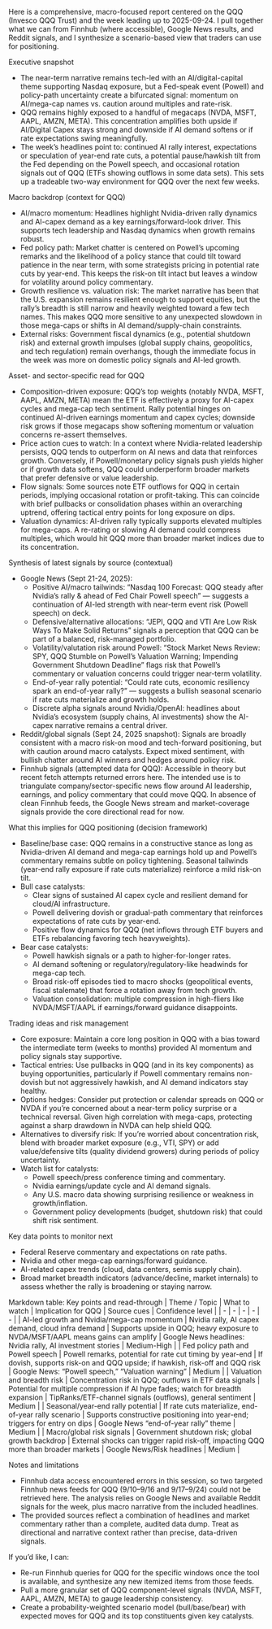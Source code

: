 Here is a comprehensive, macro-focused report centered on the QQQ (Invesco QQQ Trust) and the week leading up to 2025-09-24. I pull together what we can from Finnhub (where accessible), Google News results, and Reddit signals, and I synthesize a scenario-based view that traders can use for positioning.

Executive snapshot
- The near-term narrative remains tech-led with an AI/digital-capital theme supporting Nasdaq exposure, but a Fed-speak event (Powell) and policy-path uncertainty create a bifurcated signal: momentum on AI/mega-cap names vs. caution around multiples and rate-risk.
- QQQ remains highly exposed to a handful of megacaps (NVDA, MSFT, AAPL, AMZN, META). This concentration amplifies both upside if AI/Digital Capex stays strong and downside if AI demand softens or if rate expectations swing meaningfully.
- The week’s headlines point to: continued AI rally interest, expectations or speculation of year-end rate cuts, a potential pause/hawkish tilt from the Fed depending on the Powell speech, and occasional rotation signals out of QQQ (ETFs showing outflows in some data sets). This sets up a tradeable two-way environment for QQQ over the next few weeks.

Macro backdrop (context for QQQ)
- AI/macro momentum: Headlines highlight Nvidia-driven rally dynamics and AI-capex demand as a key earnings/forward-look driver. This supports tech leadership and Nasdaq dynamics when growth remains robust.
- Fed policy path: Market chatter is centered on Powell’s upcoming remarks and the likelihood of a policy stance that could tilt toward patience in the near term, with some strategists pricing in potential rate cuts by year-end. This keeps the risk-on tilt intact but leaves a window for volatility around policy commentary.
- Growth resilience vs. valuation risk: The market narrative has been that the U.S. expansion remains resilient enough to support equities, but the rally’s breadth is still narrow and heavily weighted toward a few tech names. This makes QQQ more sensitive to any unexpected slowdown in those mega-caps or shifts in AI demand/supply-chain constraints.
- External risks: Government fiscal dynamics (e.g., potential shutdown risk) and external growth impulses (global supply chains, geopolitics, and tech regulation) remain overhangs, though the immediate focus in the week was more on domestic policy signals and AI-led growth.

Asset- and sector-specific read for QQQ
- Composition-driven exposure: QQQ’s top weights (notably NVDA, MSFT, AAPL, AMZN, META) mean the ETF is effectively a proxy for AI-capex cycles and mega-cap tech sentiment. Rally potential hinges on continued AI-driven earnings momentum and capex cycles; downside risk grows if those megacaps show softening momentum or valuation concerns re-assert themselves.
- Price action cues to watch: In a context where Nvidia-related leadership persists, QQQ tends to outperform on AI news and data that reinforces growth. Conversely, if Powell/monetary policy signals push yields higher or if growth data softens, QQQ could underperform broader markets that prefer defensive or value leadership.
- Flow signals: Some sources note ETF outflows for QQQ in certain periods, implying occasional rotation or profit-taking. This can coincide with brief pullbacks or consolidation phases within an overarching uptrend, offering tactical entry points for long exposure on dips.
- Valuation dynamics: AI-driven rally typically supports elevated multiples for mega-caps. A re-rating or slowing AI demand could compress multiples, which would hit QQQ more than broader market indices due to its concentration.

Synthesis of latest signals by source (contextual)
- Google News (Sept 21-24, 2025):
  - Positive AI/macro tailwinds: “Nasdaq 100 Forecast: QQQ steady after Nvidia’s rally & ahead of Fed Chair Powell speech” — suggests a continuation of AI-led strength with near-term event risk (Powell speech) on deck.
  - Defensive/alternative allocations: “JEPI, QQQ and VTI Are Low Risk Ways To Make Solid Returns” signals a perception that QQQ can be part of a balanced, risk-managed portfolio.
  - Volatility/valutation risk around Powell: “Stock Market News Review: SPY, QQQ Stumble on Powell’s Valuation Warning; Impending Government Shutdown Deadline” flags risk that Powell’s commentary or valuation concerns could trigger near-term volatility.
  - End-of-year rally potential: “Could rate cuts, economic resiliency spark an end-of-year rally?” — suggests a bullish seasonal scenario if rate cuts materialize and growth holds.
  - Discrete alpha signals around Nvidia/OpenAI: headlines about Nvidia’s ecosystem (supply chains, AI investments) show the AI-capex narrative remains a central driver.
- Reddit/global signals (Sept 24, 2025 snapshot): Signals are broadly consistent with a macro risk-on mood and tech-forward positioning, but with caution around macro catalysts. Expect mixed sentiment, with bullish chatter around AI winners and hedges around policy risk.
- Finnhub signals (attempted data for QQQ): Accessible in theory but recent fetch attempts returned errors here. The intended use is to triangulate company/sector-specific news flow around AI leadership, earnings, and policy commentary that could move QQQ. In absence of clean Finnhub feeds, the Google News stream and market-coverage signals provide the core directional read for now.

What this implies for QQQ positioning (decision framework)
- Baseline/base case: QQQ remains in a constructive stance as long as Nvidia-driven AI demand and mega-cap earnings hold up and Powell’s commentary remains subtle on policy tightening. Seasonal tailwinds (year-end rally exposure if rate cuts materialize) reinforce a mild risk-on tilt.
- Bull case catalysts:
  - Clear signs of sustained AI capex cycle and resilient demand for cloud/AI infrastructure.
  - Powell delivering dovish or gradual-path commentary that reinforces expectations of rate cuts by year-end.
  - Positive flow dynamics for QQQ (net inflows through ETF buyers and ETFs rebalancing favoring tech heavyweights).
- Bear case catalysts:
  - Powell hawkish signals or a path to higher-for-longer rates.
  - AI demand softening or regulatory/regulatory-like headwinds for mega-cap tech.
  - Broad risk-off episodes tied to macro shocks (geopolitical events, fiscal stalemate) that force a rotation away from tech growth.
  - Valuation consolidation: multiple compression in high-fliers like NVDA/MSFT/AAPL if earnings/forward guidance disappoints.

Trading ideas and risk management
- Core exposure: Maintain a core long position in QQQ with a bias toward the intermediate term (weeks to months) provided AI momentum and policy signals stay supportive.
- Tactical entries: Use pullbacks in QQQ (and in its key components) as buying opportunities, particularly if Powell commentary remains non-dovish but not aggressively hawkish, and AI demand indicators stay healthy.
- Options hedges: Consider put protection or calendar spreads on QQQ or NVDA if you’re concerned about a near-term policy surprise or a technical reversal. Given high correlation with mega-caps, protecting against a sharp drawdown in NVDA can help shield QQQ.
- Alternatives to diversify risk: If you’re worried about concentration risk, blend with broader market exposure (e.g., VTI, SPY) or add value/defensive tilts (quality dividend growers) during periods of policy uncertainty.
- Watch list for catalysts:
  - Powell speech/press conference timing and commentary.
  - Nvidia earnings/update cycle and AI demand signals.
  - Any U.S. macro data showing surprising resilience or weakness in growth/inflation.
  - Government policy developments (budget, shutdown risk) that could shift risk sentiment.

Key data points to monitor next
- Federal Reserve commentary and expectations on rate paths.
- Nvidia and other mega-cap earnings/forward guidance.
- AI-related capex trends (cloud, data centers, semis supply chain).
- Broad market breadth indicators (advance/decline, market internals) to assess whether the rally is broadening or staying narrow.

Markdown table: Key points and read-through
| Theme / Topic | What to watch | Implication for QQQ | Source cues | Confidence level |
| - | - | - | - | - |
| AI-led growth and Nvidia/mega-cap momentum | Nvidia rally, AI capex demand, cloud infra demand | Supports upside in QQQ; heavy exposure to NVDA/MSFT/AAPL means gains can amplify | Google News headlines: Nvidia rally, AI investment stories | Medium-High |
| Fed policy path and Powell speech | Powell remarks, potential for rate cut timing by year-end | If dovish, supports risk-on and QQQ upside; if hawkish, risk-off and QQQ risk | Google News: “Powell speech,” “Valuation warning” | Medium |
| Valuation and breadth risk | Concentration risk in QQQ; outflows in ETF data signals | Potential for multiple compression if AI hype fades; watch for breadth expansion | TipRanks/ETF-channel signals (outflows), general sentiment | Medium |
| Seasonal/year-end rally potential | If rate cuts materialize, end-of-year rally scenario | Supports constructive positioning into year-end; triggers for entry on dips | Google News “end-of-year rally” theme | Medium |
| Macro/global risk signals | Government shutdown risk; global growth backdrop | External shocks can trigger rapid risk-off, impacting QQQ more than broader markets | Google News/Risk headlines | Medium |

Notes and limitations
- Finnhub data access encountered errors in this session, so two targeted Finnhub news feeds for QQQ (9/10–9/16 and 9/17–9/24) could not be retrieved here. The analysis relies on Google News and available Reddit signals for the week, plus macro narrative from the included headlines.
- The provided sources reflect a combination of headlines and market commentary rather than a complete, audited data dump. Treat as directional and narrative context rather than precise, data-driven signals.

If you’d like, I can:
- Re-run Finnhub queries for QQQ for the specific windows once the tool is available, and synthesize any new itemized items from those feeds.
- Pull a more granular set of QQQ component-level signals (NVDA, MSFT, AAPL, AMZN, META) to gauge leadership consistency.
- Create a probability-weighted scenario model (bull/base/bear) with expected moves for QQQ and its top constituents given key catalysts.